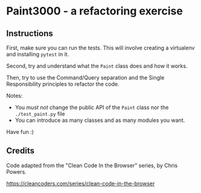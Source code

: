 # Paint3000 - a refactoring exercise

## Instructions

First, make sure you can run the tests. This will involve creating a virtualenv and installing `pytest` in it.

Second, try and understand what the `Paint` class does and how it works.

Then, try to use the Command/Query separation and the Single Responsibility principles to refactor the code.

Notes:

* You *must not* change the public API of the `Paint` class nor the `./test_paint.py` file
* You can introduce as many classes and as many modules you want.

Have fun :)


## Credits

Code adapted from the "Clean Code In the Browser" series, by Chris Powers.

https://cleancoders.com/series/clean-code-in-the-browser
